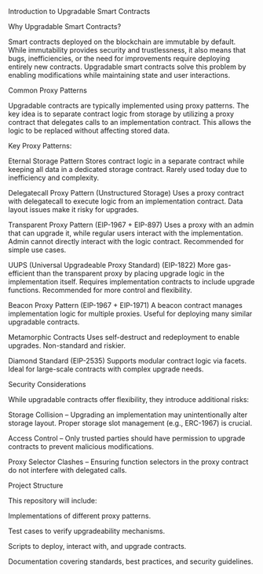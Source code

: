 Introduction to Upgradable Smart Contracts

Why Upgradable Smart Contracts?

Smart contracts deployed on the blockchain are immutable by default. While immutability provides security and trustlessness, it also means that bugs, inefficiencies, or the need for improvements require deploying entirely new contracts. Upgradable smart contracts solve this problem by enabling modifications while maintaining state and user interactions.

Common Proxy Patterns

Upgradable contracts are typically implemented using proxy patterns. The key idea is to separate contract logic from storage by utilizing a proxy contract that delegates calls to an implementation contract. This allows the logic to be replaced without affecting stored data.

Key Proxy Patterns:

Eternal Storage Pattern
Stores contract logic in a separate contract while keeping all data in a dedicated storage contract.
Rarely used today due to inefficiency and complexity.

Delegatecall Proxy Pattern (Unstructured Storage)
Uses a proxy contract with delegatecall to execute logic from an implementation contract.
Data layout issues make it risky for upgrades.

Transparent Proxy Pattern (EIP-1967 + EIP-897)
Uses a proxy with an admin that can upgrade it, while regular users interact with the implementation.
Admin cannot directly interact with the logic contract.
Recommended for simple use cases.

UUPS (Universal Upgradeable Proxy Standard) (EIP-1822)
More gas-efficient than the transparent proxy by placing upgrade logic in the implementation itself.
Requires implementation contracts to include upgrade functions.
Recommended for more control and flexibility.

Beacon Proxy Pattern (EIP-1967 + EIP-1971)
A beacon contract manages implementation logic for multiple proxies.
Useful for deploying many similar upgradable contracts.

Metamorphic Contracts
Uses self-destruct and redeployment to enable upgrades.
Non-standard and riskier.

Diamond Standard (EIP-2535)
Supports modular contract logic via facets.
Ideal for large-scale contracts with complex upgrade needs.

Security Considerations

While upgradable contracts offer flexibility, they introduce additional risks:

Storage Collision – Upgrading an implementation may unintentionally alter storage layout. Proper storage slot management (e.g., ERC-1967) is crucial.

Access Control – Only trusted parties should have permission to upgrade contracts to prevent malicious modifications.

Proxy Selector Clashes – Ensuring function selectors in the proxy contract do not interfere with delegated calls.

Project Structure

This repository will include:

Implementations of different proxy patterns.

Test cases to verify upgradeability mechanisms.

Scripts to deploy, interact with, and upgrade contracts.

Documentation covering standards, best practices, and security guidelines.
